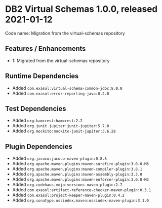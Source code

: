 # DB2 Virtual Schemas 1.0.0, released 2021-01-12

Code name: Migration from the virtual-schemas repository

## Features / Enhancements

* 1: Migrated from the virtual-schemas repository 

## Runtime Dependencies

* Added `com.exasol:virtual-schema-common-jdbc:8.0.0`
* Added `com.exasol:error-reporting-java:0.2.0`

## Test Dependencies

* Added `org.hamcrest:hamcrest:2.2`
* Added `org.junit.jupiter:junit-jupiter:5.7.0`
* Added `org.mockito:mockito-junit-jupiter:3.6.28`

## Plugin Dependencies

* Added `org.jacoco:jacoco-maven-plugin:0.8.5`
* Added `org.apache.maven.plugins:maven-surefire-plugin:3.0.0-M3`
* Added `org.apache.maven.plugins:maven-compiler-plugin:3.8.1`
* Added `org.apache.maven.plugins:maven-assembly-plugin:3.3.0`
* Added `org.apache.maven.plugins:maven-enforcer-plugin:3.0.0-M3`
* Added `org.codehaus.mojo:versions-maven-plugin:2.7`
* Added `com.exasol:artifact-reference-checker-maven-plugin:0.3.1`
* Added `com.exasol:project-keeper-maven-plugin:0.4.2`
* Added `org.sonatype.ossindex.maven:ossindex-maven-plugin:3.1.0`
